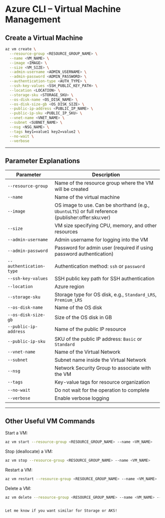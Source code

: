 # Azure CLI – Virtual Machine Management

## Create a Virtual Machine

```bash
az vm create \
  --resource-group <RESOURCE_GROUP_NAME> \
  --name <VM_NAME> \
  --image <IMAGE> \
  --size <VM_SIZE> \
  --admin-username <ADMIN_USERNAME> \
  --admin-password <ADMIN_PASSWORD> \
  --authentication-type <AUTH_TYPE> \
  --ssh-key-values <SSH_PUBLIC_KEY_PATH> \
  --location <LOCATION> \
  --storage-sku <STORAGE_SKU> \
  --os-disk-name <OS_DISK_NAME> \
  --os-disk-size-gb <OS_DISK_SIZE> \
  --public-ip-address <PUBLIC_IP_NAME> \
  --public-ip-sku <PUBLIC_IP_SKU> \
  --vnet-name <VNET_NAME> \
  --subnet <SUBNET_NAME> \
  --nsg <NSG_NAME> \
  --tags key1=value1 key2=value2 \
  --no-wait \
  --verbose
````

---

## Parameter Explanations

| Parameter               | Description                                                                                          |
| ----------------------- | ---------------------------------------------------------------------------------------------------- |
| `--resource-group`      | Name of the resource group where the VM will be created                                              |
| `--name`                | Name of the virtual machine                                                                          |
| `--image`               | OS image to use. Can be shorthand (e.g., `UbuntuLTS`) or full reference (publisher\:offer\:sku\:ver) |
| `--size`                | VM size specifying CPU, memory, and other resources                                                  |
| `--admin-username`      | Admin username for logging into the VM                                                               |
| `--admin-password`      | Password for admin user (required if using password authentication)                                  |
| `--authentication-type` | Authentication method: `ssh` or `password`                                                           |
| `--ssh-key-values`      | SSH public key path for SSH authentication                                                           |
| `--location`            | Azure region                                                                                         |
| `--storage-sku`         | Storage type for OS disk, e.g., `Standard_LRS`, `Premium_LRS`                                        |
| `--os-disk-name`        | Name of the OS disk                                                                                  |
| `--os-disk-size-gb`     | Size of the OS disk in GB                                                                            |
| `--public-ip-address`   | Name of the public IP resource                                                                       |
| `--public-ip-sku`       | SKU of the public IP address: `Basic` or `Standard`                                                  |
| `--vnet-name`           | Name of the Virtual Network                                                                          |
| `--subnet`              | Subnet name inside the Virtual Network                                                               |
| `--nsg`                 | Network Security Group to associate with the VM                                                      |
| `--tags`                | Key-value tags for resource organization                                                             |
| `--no-wait`             | Do not wait for the operation to complete                                                            |
| `--verbose`             | Enable verbose logging                                                                               |

---

## Other Useful VM Commands

Start a VM:

```bash
az vm start --resource-group <RESOURCE_GROUP_NAME> --name <VM_NAME>
```

Stop (deallocate) a VM:

```bash
az vm stop --resource-group <RESOURCE_GROUP_NAME> --name <VM_NAME>
```

Restart a VM:

```bash
az vm restart --resource-group <RESOURCE_GROUP_NAME> --name <VM_NAME>
```

Delete a VM:

```bash
az vm delete --resource-group <RESOURCE_GROUP_NAME> --name <VM_NAME> --yes
```

```

Let me know if you want similar for Storage or AKS!
```
